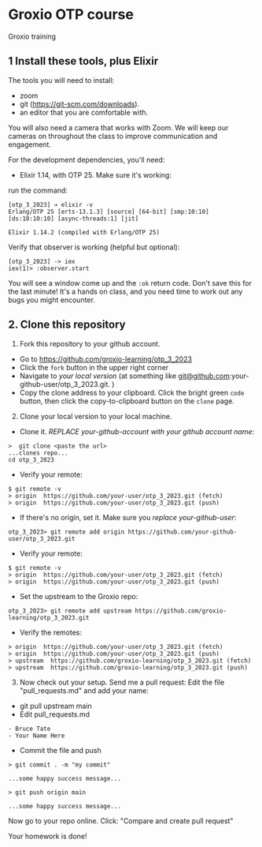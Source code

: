 # Groxio OTP course
Groxio training

## 1 Install these tools, plus Elixir

The tools you will need to install: 

- zoom 
- git (https://git-scm.com/downloads). 
- an editor that you are comfortable with. 

You will also need a camera that works with Zoom. We will keep our cameras on throughout the class to improve communication and engagement. 

For the development dependencies, you'll need: 

- Elixir 1.14, with OTP 25. Make sure it's working: 

run the command: 

```
[otp_3_2023] ➔ elixir -v
Erlang/OTP 25 [erts-13.1.3] [source] [64-bit] [smp:10:10] [ds:10:10:10] [async-threads:1] [jit]

Elixir 1.14.2 (compiled with Erlang/OTP 25)

```

Verify that observer is working (helpful but optional):

```
[otp_3_2023] -> iex
iex(1)> :observer.start
```

You will see a window come up and the `:ok` return code. Don't save this for the last minute! It's a hands on class, and you need time to work out any bugs you might encounter. 


## 2. Clone this repository

1. Fork this repository to your github account. 

- Go to https://github.com/groxio-learning/otp_3_2023
- Click the `fork` button in the upper right corner
- Navigate to *your local version* (at something like git@github.com:your-github-user/otp_3_2023.git. )
- Copy the clone address to your clipboard. Click the bright green `code` button, then click the copy-to-clipboard button on the `clone` page.

2. Clone your local version to your local machine. 

- Clone it. *REPLACE your-github-account with your github account name*:  

```
>  git clone <paste the url>
...clones repo...
cd otp_3_2023
```

- Verify your remote: 

```
$ git remote -v
> origin  https://github.com/your-user/otp_3_2023.git (fetch)
> origin  https://github.com/your-user/otp_3_2023.git (push)
```

- If there's no origin, set it. Make sure you *replace your-github-user*:

```
otp_3_2023> git remote add origin https://github.com/your-github-user/otp_3_2023.git
```

- Verify your remote: 

```
$ git remote -v
> origin  https://github.com/your-user/otp_3_2023.git (fetch)
> origin  https://github.com/your-user/otp_3_2023.git (push)
```

- Set the upstream to the Groxio repo:

```
otp_3_2023> git remote add upstream https://github.com/groxio-learning/otp_3_2023.git
```

- Verify the remotes: 

```
> origin  https://github.com/your-user/otp_3_2023.git (fetch)
> origin  https://github.com/your-user/otp_3_2023.git (push)
> upstream  https://github.com/groxio-learning/otp_3_2023.git (fetch)
> upstream  https://github.com/groxio-learning/otp_3_2023.git (push)
```

3. Now check out your setup. Send me a pull request: Edit the file "pull_requests.md" and add your name: 

- git pull upstream main
- Edit pull_requests.md

```
- Bruce Tate
- Your Name Here
```

- Commit the file and push

```
> git commit . -m "my commit"

...some happy success message...

> git push origin main

...some happy success message...
```

Now go to your repo online. Click: "Compare and create pull request" 

Your homework is done!
